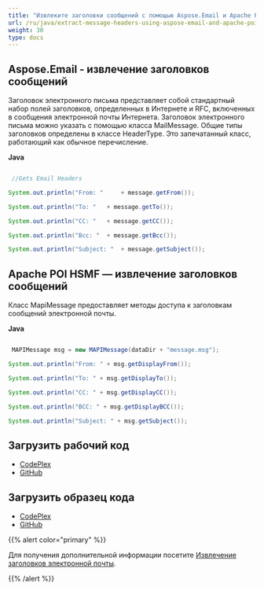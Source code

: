 ```yaml
---
title: "Извлеките заголовки сообщений с помощью Aspose.Email и Apache POI HSMF"
url: /ru/java/extract-message-headers-using-aspose-email-and-apache-poi-hsmf/
weight: 30
type: docs
---
```


## **Aspose.Email - извлечение заголовков сообщений**
Заголовок электронного письма представляет собой стандартный набор полей заголовков, определенных в Интернете и RFC, включенных в сообщения электронной почты Интернета. Заголовок электронного письма можно указать с помощью класса MailMessage. Общие типы заголовков определены в классе HeaderType. Это запечатанный класс, работающий как обычное перечисление.

**Java**

```java

 //Gets Email Headers

System.out.println("From: " 	+ message.getFrom());

System.out.println("To: " 	+ message.getTo());

System.out.println("CC: " 	+ message.getCC());

System.out.println("Bcc: " 	+ message.getBcc());

System.out.println("Subject: " 	+ message.getSubject());

```
## **Apache POI HSMF — извлечение заголовков сообщений**
Класс MapiMessage предоставляет методы доступа к заголовкам сообщений электронной почты.

**Java**

```java

 MAPIMessage msg = new MAPIMessage(dataDir + "message.msg");

System.out.println("From: " + msg.getDisplayFrom());

System.out.println("To: " + msg.getDisplayTo());

System.out.println("CC: " + msg.getDisplayCC());

System.out.println("BCC: " + msg.getDisplayBCC());

System.out.println("Subject: " + msg.getSubject());

```
## **Загрузить рабочий код**
- [CodePlex](https://asposeemailjavaapachepoi.codeplex.com/releases/view/618811)
- [GitHub](https://github.com/aspose-email/Aspose.Email-for-Java/releases/tag/Aspose.Email_Java_for_Apache_POI-v1.0.0)
## **Загрузить образец кода**
- [CodePlex](https://asposeemailjavaapachepoi.codeplex.com/SourceControl/latest#src/main/java/com/aspose/email/examples/featurescomparison/extractor/)
- [GitHub](https://github.com/aspose-email/Aspose.Email-for-Java/tree/master/Plugins/Aspose_Email_for_Apache_POI/src/main/java/com/aspose/email/examples/featurescomparison/extractor)

{{% alert color="primary" %}}

Для получения дополнительной информации посетите [Извлечение заголовков электронной почты](/email/java/extracting-message-contents-from-emails/).

{{% /alert %}}
